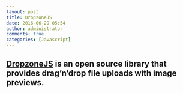 ```yaml
---
layout: post
title: DropzoneJS
date: 2016-06-29 05:54
author: administrator
comments: true
categories: [Javascript]
---
```

<h2><a href="http://www.dropzonejs.com/">DropzoneJS</a> is an open source library that provides drag’n’drop file uploads with image previews.</h2>
